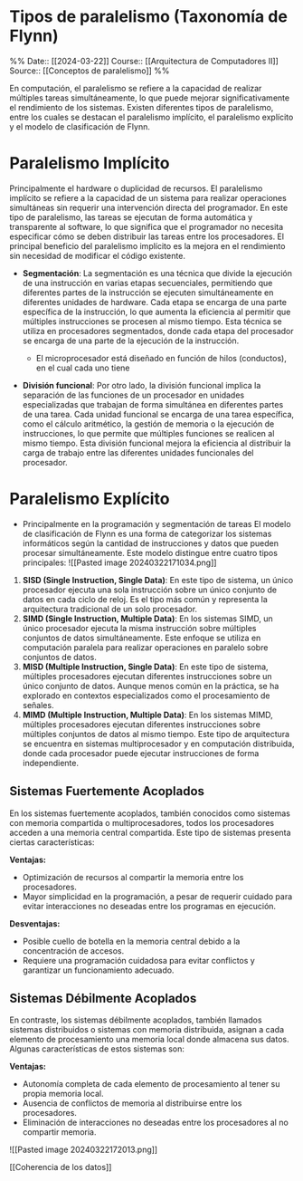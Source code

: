 # Tipos de paralelismo (Taxonomía de Flynn)

%%
Date:: [[2024-03-22]]
Course:: [[Arquitectura de Computadores II]]
Source:: [[Conceptos de paralelismo]]
%%

En computación, el paralelismo se refiere a la capacidad de realizar múltiples tareas simultáneamente, lo que puede mejorar significativamente el rendimiento de los sistemas. Existen diferentes tipos de paralelismo, entre los cuales se destacan el paralelismo implícito, el paralelismo explícito y el modelo de clasificación de Flynn.

# Paralelismo Implícito

Principalmente el hardware o duplicidad de recursos.
El paralelismo implícito se refiere a la capacidad de un sistema para realizar operaciones simultáneas sin requerir una intervención directa del programador. En este tipo de paralelismo, las tareas se ejecutan de forma automática y transparente al software, lo que significa que el programador no necesita especificar cómo se deben distribuir las tareas entre los procesadores. El principal beneficio del paralelismo implícito es la mejora en el rendimiento sin necesidad de modificar el código existente.

- **Segmentación**: La segmentación es una técnica que divide la ejecución de una instrucción en varias etapas secuenciales, permitiendo que diferentes partes de la instrucción se ejecuten simultáneamente en diferentes unidades de hardware. Cada etapa se encarga de una parte específica de la instrucción, lo que aumenta la eficiencia al permitir que múltiples instrucciones se procesen al mismo tiempo. Esta técnica se utiliza en procesadores segmentados, donde cada etapa del procesador se encarga de una parte de la ejecución de la instrucción.
	- El microprocesador está diseñado en función de hilos (conductos), en el cual cada uno tiene 

- **División funcional**: Por otro lado, la división funcional implica la separación de las funciones de un procesador en unidades especializadas que trabajan de forma simultánea en diferentes partes de una tarea. Cada unidad funcional se encarga de una tarea específica, como el cálculo aritmético, la gestión de memoria o la ejecución de instrucciones, lo que permite que múltiples funciones se realicen al mismo tiempo. Esta división funcional mejora la eficiencia al distribuir la carga de trabajo entre las diferentes unidades funcionales del procesador.

# Paralelismo Explícito

- Principalmente en la programación y segmentación de tareas
El modelo de clasificación de Flynn es una forma de categorizar los sistemas informáticos según la cantidad de instrucciones y datos que pueden procesar simultáneamente. Este modelo distingue entre cuatro tipos principales:
![[Pasted image 20240322171034.png]]
1. **SISD (Single Instruction, Single Data)**: En este tipo de sistema, un único procesador ejecuta una sola instrucción sobre un único conjunto de datos en cada ciclo de reloj. Es el tipo más común y representa la arquitectura tradicional de un solo procesador.
2. **SIMD (Single Instruction, Multiple Data)**: En los sistemas SIMD, un único procesador ejecuta la misma instrucción sobre múltiples conjuntos de datos simultáneamente. Este enfoque se utiliza en computación paralela para realizar operaciones en paralelo sobre conjuntos de datos.
3. **MISD (Multiple Instruction, Single Data)**: En este tipo de sistema, múltiples procesadores ejecutan diferentes instrucciones sobre un único conjunto de datos. Aunque menos común en la práctica, se ha explorado en contextos especializados como el procesamiento de señales.
4. **MIMD (Multiple Instruction, Multiple Data)**: En los sistemas MIMD, múltiples procesadores ejecutan diferentes instrucciones sobre múltiples conjuntos de datos al mismo tiempo. Este tipo de arquitectura se encuentra en sistemas multiprocesador y en computación distribuida, donde cada procesador puede ejecutar instrucciones de forma independiente.

## Sistemas Fuertemente Acoplados

En los sistemas fuertemente acoplados, también conocidos como sistemas con memoria compartida o multiprocesadores, todos los procesadores acceden a una memoria central compartida. Este tipo de sistemas presenta ciertas características:

**Ventajas:**

- Optimización de recursos al compartir la memoria entre los procesadores.
- Mayor simplicidad en la programación, a pesar de requerir cuidado para evitar interacciones no deseadas entre los programas en ejecución.

**Desventajas:**

- Posible cuello de botella en la memoria central debido a la concentración de accesos.
- Requiere una programación cuidadosa para evitar conflictos y garantizar un funcionamiento adecuado.

## Sistemas Débilmente Acoplados

En contraste, los sistemas débilmente acoplados, también llamados sistemas distribuidos o sistemas con memoria distribuida, asignan a cada elemento de procesamiento una memoria local donde almacena sus datos. Algunas características de estos sistemas son:

**Ventajas:**

- Autonomía completa de cada elemento de procesamiento al tener su propia memoria local.
- Ausencia de conflictos de memoria al distribuirse entre los procesadores.
- Eliminación de interacciones no deseadas entre los procesadores al no compartir memoria.

![[Pasted image 20240322172013.png]]


[[Coherencia de los datos]]